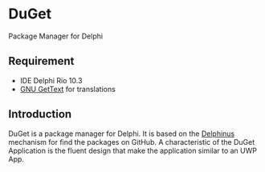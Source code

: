 # DuGet
Package Manager for Delphi

## Requirement
- IDE Delphi Rio 10.3
- [GNU GetText](http://dxgettext.po.dk/Home) for translations

## Introduction
DuGet is a package manager for Delphi.
It is based on the [Delphinus](https://github.com/Memnarch/Delphinus) mechanism for find the packages on GitHub.
A characteristic of the DuGet Application is the fluent design that make the application similar to an UWP App.

